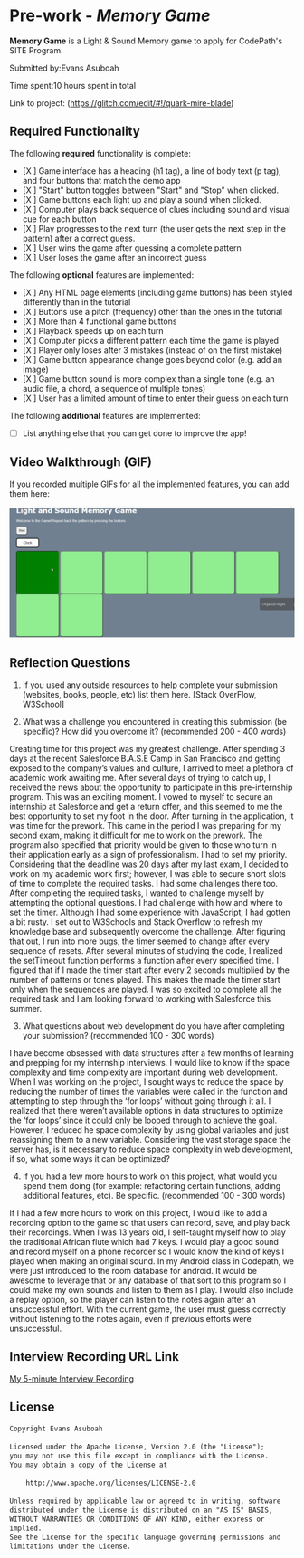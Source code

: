 # Pre-work - *Memory Game*

**Memory Game** is a Light & Sound Memory game to apply for CodePath's SITE Program. 

Submitted by:Evans Asuboah

Time spent:10 hours spent in total

Link to project: (https://glitch.com/edit/#!/quark-mire-blade)

## Required Functionality

The following **required** functionality is complete:

* [X ] Game interface has a heading (h1 tag), a line of body text (p tag), and four buttons that match the demo app
* [X ] "Start" button toggles between "Start" and "Stop" when clicked. 
* [X ] Game buttons each light up and play a sound when clicked. 
* [X ] Computer plays back sequence of clues including sound and visual cue for each button
* [X ] Play progresses to the next turn (the user gets the next step in the pattern) after a correct guess. 
* [X ] User wins the game after guessing a complete pattern
* [X ] User loses the game after an incorrect guess

The following **optional** features are implemented:

* [X ] Any HTML page elements (including game buttons) has been styled differently than in the tutorial
* [X ] Buttons use a pitch (frequency) other than the ones in the tutorial
* [X ] More than 4 functional game buttons
* [X ] Playback speeds up on each turn
* [X ] Computer picks a different pattern each time the game is played
* [X ] Player only loses after 3 mistakes (instead of on the first mistake)
* [X ] Game button appearance change goes beyond color (e.g. add an image)
* [X ] Game button sound is more complex than a single tone (e.g. an audio file, a chord, a sequence of multiple tones)
* [X ] User has a limited amount of time to enter their guess on each turn

The following **additional** features are implemented:

- [ ] List anything else that you can get done to improve the app!

## Video Walkthrough (GIF)

If you recorded multiple GIFs for all the implemented features, you can add them here:

![Link to my Gif](https://github.com/EvansAsuboahStetson/CodePathSalesForce/blob/main/CodePath.gif)



## Reflection Questions
1. If you used any outside resources to help complete your submission (websites, books, people, etc) list them here. 
[Stack OverFlow, W3School]

2. What was a challenge you encountered in creating this submission (be specific)? How did you overcome it? (recommended 200 - 400 words) 

Creating time for this project was my greatest challenge. After spending 3 days at the recent Salesforce B.A.S.E Camp in San Francisco and getting exposed to the company’s values and culture, I arrived to meet a plethora of academic work awaiting me. After several days of trying to catch up, I received the news about the opportunity to participate in this pre-internship program. This was an exciting moment. I vowed to myself to secure an internship at Salesforce and get a return offer, and this seemed to me the best opportunity to set my foot in the door. After turning in the application, it was time for the prework. This came in the period I was preparing for my second exam, making it difficult for me to work on the prework. The program also specified that priority would be given to those who turn in their application early as a sign of professionalism. I had to set my priority. Considering that the deadline was 20 days after my last exam, I decided to work on my academic work first; however, I was able to secure short slots of time to complete the required tasks. 
I had some challenges there too. After completing the required tasks, I wanted to challenge myself by attempting the optional questions. I had challenge with how and where to set the timer. Although I had some experience with JavaScript, I had gotten a bit rusty. I set out to W3Schools and Stack Overflow to refresh my knowledge base and subsequently overcome the challenge. After figuring that out, I run into more bugs, the timer seemed to change after every sequence of resets. After several minutes of studying the code, I realized the setTimeout function performs a function after every specified time. I figured that if I made the timer start after every 2 seconds multiplied by the number of patterns or tones played. This makes the made the timer start only when the sequences are played. I was so excited to complete all the required task and I am looking forward to working with Salesforce this summer.


3. What questions about web development do you have after completing your submission? (recommended 100 - 300 words) 

I have become obsessed with data structures after a few months of learning and prepping for my internship interviews. I would like to know if the space complexity and time complexity are important during web development. When I was working on the project, I sought ways to reduce the space by reducing the number of times the variables were called in the function and attempting to step through the ‘for loops’ without going through it all. I realized that there weren’t available options in data structures to optimize the ‘for loops’ since it could only be looped through to achieve the goal. However, I reduced he space complexity by using global variables and just reassigning them to a new variable. 
Considering the vast storage space the server has, is it necessary to reduce space complexity in web development, if so, what some ways it can be optimized?




4. If you had a few more hours to work on this project, what would you spend them doing (for example: refactoring certain functions, adding additional features, etc). Be specific. (recommended 100 - 300 words) 

If I had a few more hours to work on this project, I would like to add a recording option to the game so that users can record, save, and play back their recordings. When I was 13 years old, I self-taught myself how to play the traditional African flute which had 7 keys. I would play a good sound and record myself on a phone recorder so I would know the kind of keys I played when making an original sound. In my Android class in Codepath, we were just introduced to the room database for android. It would be awesome to leverage that or any database of that sort to this program so I could make my own sounds and listen to them as I play.
I would also include a replay option, so the player can listen to the notes again after an unsuccessful effort. With the current game, the user must guess correctly without listening to the notes again, even if previous efforts were unsuccessful.




## Interview Recording URL Link

[My 5-minute Interview Recording](https://www.loom.com/share/b3b2b023c8f043a28624f8f645c3f30e)



## License

    Copyright Evans Asuboah

    Licensed under the Apache License, Version 2.0 (the "License");
    you may not use this file except in compliance with the License.
    You may obtain a copy of the License at

        http://www.apache.org/licenses/LICENSE-2.0

    Unless required by applicable law or agreed to in writing, software
    distributed under the License is distributed on an "AS IS" BASIS,
    WITHOUT WARRANTIES OR CONDITIONS OF ANY KIND, either express or implied.
    See the License for the specific language governing permissions and
    limitations under the License.

